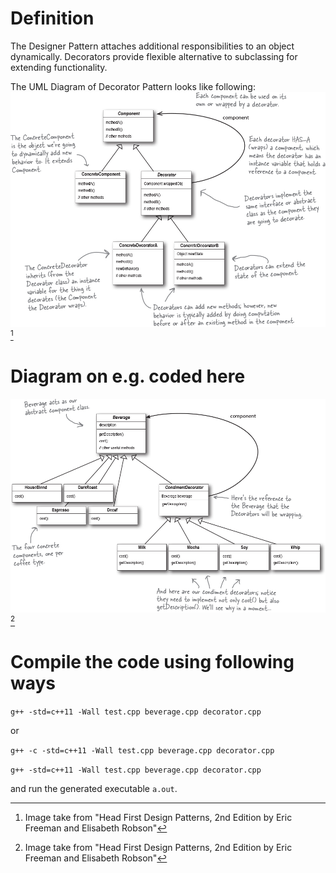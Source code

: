 # Definition
The Designer Pattern attaches additional responsibilities to an object dynamically. Decorators provide flexible alternative to subclassing for extending functionality.

The UML Diagram of Decorator Pattern looks like following:
![UML Diagram of Decorator Patter](/decorator-pattern/decorator.png)[^1]

# Diagram on e.g. coded here
![Starbuzz App](/decorator-pattern/starbuzz.png)[^1]

# Compile the code using following ways
`g++ -std=c++11 -Wall test.cpp beverage.cpp decorator.cpp`

or

`g++ -c -std=c++11 -Wall test.cpp beverage.cpp decorator.cpp`

`g++ -std=c++11 -Wall test.cpp beverage.cpp decorator.cpp`

and run the generated executable `a.out`.


[^1]: Image take from "Head First Design Patterns, 2nd Edition by Eric Freeman and Elisabeth Robson"